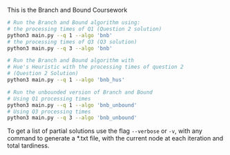 This is the Branch and Bound Coursework

```bash
# Run the Branch and Bound algorithm using: 
# the processing times of Q1 (Question 2 solution)
python3 main.py --q 1 --algo 'bnb'
# the processing times of Q3 (Q3 solution)
python3 main.py --q 3 --algo 'bnb'

# Run the Branch and Bound algorithm with 
# Hue's Heuristic with the processing times of question 2
# (Question 2 Solution)
python3 main.py --q 1 --algo 'bnb_hus'

# Run the unbounded version of Branch and Bound
# Using Q1 processing times
python3 main.py --q 1 --algo 'bnb_unbound'
# Using Q3 processing times
python3 main.py --q 3 --algo 'bnb_unbound'
```

To get a list of partial solutions use the flag `--verbose` or `-v`, with any command to generate a *.txt file, 
with the current node at each iteration and total tardiness.
